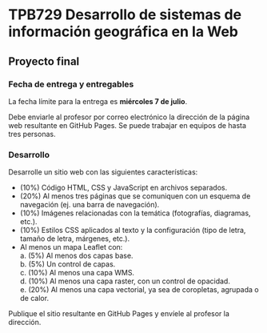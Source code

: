 # TPB729 Desarrollo de sistemas de información geográfica en la Web
## Proyecto final

### Fecha de entrega y entregables
La fecha límite para la entrega es **miércoles 7 de julio**.

Debe enviarle al profesor por correo electrónico la dirección de la página web resultante en GitHub Pages. Se puede trabajar en equipos de hasta tres personas.

### Desarrollo
Desarrolle un sitio web con las siguientes características:

- (10%) Código HTML, CSS y JavaScript en archivos separados.  
- (20%) Al menos tres páginas que se comuniquen con un esquema de navegación (ej. una barra de navegación).  
- (10%) Imágenes relacionadas con la temática (fotografías, diagramas, etc.).  
- (10%) Estilos CSS aplicados al texto y la configuración (tipo de letra, tamaño de letra, márgenes, etc.).
- Al menos un mapa Leaflet con:  
a. (5%) Al menos dos capas base.  
b. (5%) Un control de capas.  
c. (10%) Al menos una capa WMS.  
d. (10%) Al menos una capa raster, con un control de opacidad.  
e. (20%) Al menos una capa vectorial, ya sea de coropletas, agrupada o de calor.  


Publique el sitio resultante en GitHub Pages y envíele al profesor la dirección.
